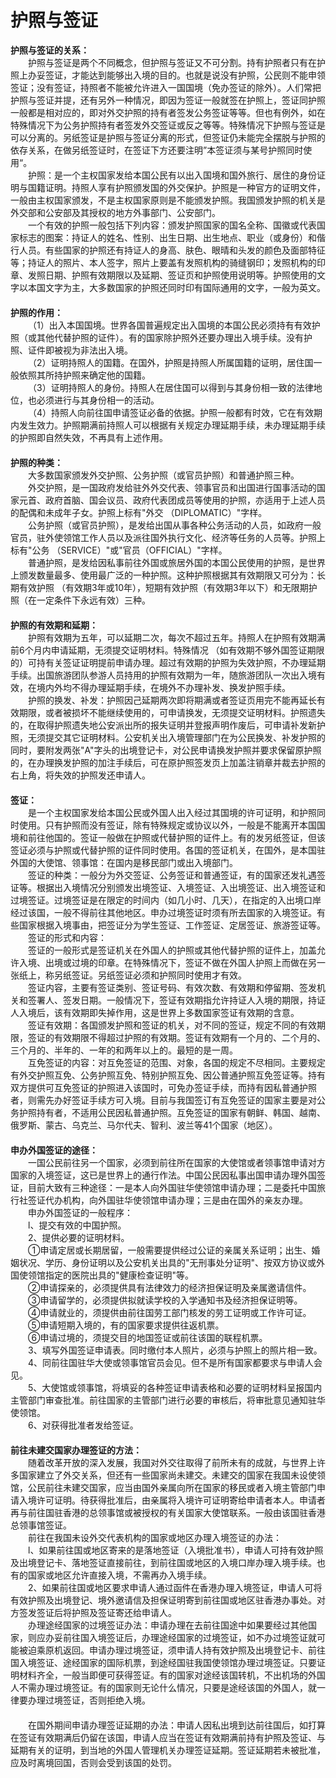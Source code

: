 # 护照与签证  

**护照与签证的关系：**  
&emsp;&emsp;护照与签证是两个不同概念，但护照与签证又不可分割。持有护照者只有在护照上办妥签证，才能达到能够出入境的目的。也就是说没有护照，公民则不能申领签证；没有签证，持照者不能被允许进入一国国境（免办签证的除外）。人们常把护照与签证并提，还有另外一种情况，即因为签证一般就签在护照上，签证同护照一般都是相对应的，即对外交护照的持有者签发公务签证等等。但也有例外，如在特殊情况下为公务护照持有者签发外交签证或反之等等。特殊情况下护照与签证是可以分离的。另纸签证是护照与签证分离的形式，但签证仍未能完全摆脱与护照的依存关系，在做另纸签证时，在签证下方还要注明”本签证须与某号护照同时使用“。  
&emsp;&emsp;护照：是一个主权国家发给本国公民有以出入国境和国外旅行、居住的身份证明与国籍证明。持照人享有护照颁发国的外交保护。护照是一种官方的证明文件，一般由主权国家颁发，不是主权国家原则是不能颁发护照。我国颁发护照的机关是外交部和公安部及其授权的地方外事部门、公安部门。  
&emsp;&emsp;一个有效的护照一般包括下列内容：颁发护照国家的国名全称、国徽或代表国家标志的图案：持证人的姓名、性别、出生日期、出生地点、职业（或身份）和偕行人员。有些国家的护照还有持证人的身高、肤色、眼晴和头发的颜色及面部特征等；持证人的照片、本人签字，照片上要盖有发照机构的骑缝钢印；发照机构的印章、发照日期、护照有效期限以及延期、签证页和护照使用说明等。护照使用的文字以本国文字为主，大多数国家的护照还同时印有国际通用的文字，一般为英文。  
　　  
**护照的作用：**  
&emsp;&emsp;（1）出入本国国境。世界各国普遍规定出入国境的本国公民必须持有有效护照（或其他代替护照的证件）。有的国家除护照外还要办理出入境手续。没有护照、证件即被视为非法出入境。  
&emsp;&emsp;（2）证明持照人的国籍。在国外，护照是持照人所属国籍的证明，居住国一般依照其所持护照来确定他的国籍。  
&emsp;&emsp;（3）证明持照人的身份。持照人在居住国可以得到与其身份相一致的法律地位，也必须进行与其身份相一的活动。  
&emsp;&emsp;（4）持照人向前往国申请签证必备的依据。护照一般都有时效，它在有效期内发生效力。护照期满前持照人可以根据有关规定办理延期手续，未办理延期手续的护照即自然失效，不再具有上述作用。  
　　  
**护照的种类：**  
&emsp;&emsp;大多数国家颁发外交护照、公务护照（或官员护照）和普通护照三种。  
&emsp;&emsp;外交护照，是一国政府发给驻外外交代表、领事官员和出国进行国事活动的国家元首、政府首脑、国会议员、政府代表团成员等使用的护照，亦适用于上述人员的配偶和未成年子女。护照上标有"外交 （DIPLOMATIC）"字样。  
&emsp;&emsp;公务护照（或官员护照），是发给出国从事各种公务活动的人员，如政府一般官员，驻外使领馆工作人员以及派往国外执行文化、经济等任务的人员等。护照上标有"公务 （SERVICE）"或"官员（OFFICIAL）"字样。  
&emsp;&emsp;普通护照，是发给因私事前往外国或旅居外国的本国公民使用的护照，是世界上颁发数量最多、使用最广泛的一种护照。这种护照根据其有效期限又可分为：长期有效护照 （有效期3年或10年），短期有效护照（有效期3年以下）和无限期护照（在一定条件下永远有效）三种。  
　　  
**护照的有效期和延期：**  
&emsp;&emsp;护照有效期为五年，可以延期二次，每次不超过五年。持照人在护照有效期满前6个月内申请延期，无须提交证明材料。特殊情况 （如有效期不够外国签证期限的）可持有关签证证明提前申请办理。超过有效期的护照为失效护照，不办理延期手续。出国旅游团队参游人员持用的护照有效期为一年，随旅游团队一次出入境有效，在境内外均不得办理延期手续，在境外不办理补发、换发护照手续。  
&emsp;&emsp;护照的换发、补发：护照因己延期两次即将期满或者签证页用完不能再延长有效期限，或者被损坏不能继续使用的，可申请换发，无须提交证明材料。护照遗失的，在取得护照遗失地公安派出所的报失证明并登报声明作废后，可申请补发新护照，无须提交其它证明材料。公安机关出入境管理部门在为公民换发、补发护照的同时，要附发两张"A"字头的出境登记卡，对公民申请换发护照并要求保留原护照的，在办理换发护照的加注手续后，可在原护照签发页上加盖注销章并裁去护照的右上角，将失效的护照发还申请人。  
　　  
**签证：**  
&emsp;&emsp;是一个主权国家发给本国公民或外国人出入经过其国境的许可证明，和护照同时使用。只有护照而没有签证，除有特殊规定或协议以外，一般是不能离开本国国境和前往他国的。签证一般做在护照或代替护照的证件上。有的发另纸签证，但该签证必须与护照或代替护照的证件同时使用。各国的签证机关，在国外，是本国驻外国的大使馆、领事馆：在国内是移民部门或出入境部门。  
&emsp;&emsp;签证的种类：一般分为外交签证、公务签证和普通签证，有的国家还发礼遇签证等。根据出入境情况分别颁发出境签证、入境签证、入出境签证、出入境签证和过境签证。过境签证是在限定的时间内（如几小时、几天），在指定的入出境口岸经过该国，一般不得前往其他地区。申办过境签证时须有所去国家的入境签证。有些国家根据入境事由，把签证分为学生签证、工作签证、定居签证、旅游签证等。  
&emsp;&emsp;签证的形式和内容：  
&emsp;&emsp;签证的一般形式是签证机关在外国人的护照或其他代替护照的证件上，加盖允许入境、出境或过境的印章。在特殊情况下，签证不做在外国人护照上而做在另一张纸上，称另纸签证。另纸签证必须和护照同时使用才有效。  
&emsp;&emsp;签证内容，主要有签证类别、签证号码、有效次数、有效期和停留期、签发机关和签署人、签发日期。一般情况下，签证有效期指允许持证人入境的期限，持证人入境后，该有效期即失掉作用，这是世界上多数国家签证有效期的含意。  
&emsp;&emsp;签证有效期：各国颁发护照和签证的机关，对不同的签证，规定不同的有效期限，签证的有效期限不得超过护照的有效期。签证有效期有一个月的、二个月的、三个月的、半年的、一年的和两年以上的。最短的是一周。  
&emsp;&emsp;互免签证的内容：对互免签证的范围、对象，各国的规定不尽相同。主要规定有外交护照互免、公务护照互免、特别护照互免、因公普通护照互免签证等。持有双方提供可互免签证的护照进入该国时，可免办签证手续，而持有因私普通护照者，则需先办好签证手续方可入境。目前与我国签订有互免签证的国家主要是对公务护照持有者，不适用公民因私普通护照。互免签证的国家有朝鲜、韩国、越南、俄罗斯、蒙古、乌克兰、马尔代夫、智利、波兰等41个国家（地区）。  
　　  
**申办外国签证的途径：**  
&emsp;&emsp;一国公民前往另一个国家，必须到前往所在国家的大使馆或者领事馆申请对方国家的入境签证，这已是世界上的通行作法。中国公民因私事出国申请办理外国签证，目前大致有三种途径：一是本人向外国驻华使领馆申请办理；二是委托中国旅行社签证代办机构，向外国驻华使领馆申请办理；三是由在国外的亲友办理。  
&emsp;&emsp;申办外国签证的一般程序：  
&emsp;&emsp;l、提交有效的中国护照。  
&emsp;&emsp;2、提供必要的证明材料。  
&emsp;&emsp;①申请定居或长期居留，一般需要提供经过公证的亲属关系证明；出生、婚姻状况、学历、身份证明以及公安机关出具的"无刑事处分证明"、按双方协议或外国使领馆指定的医院出具的"健康检查证明"等。  
&emsp;&emsp;②申请探亲的，必须提供具有法律效力的经济担保证明及亲属邀请信件。  
&emsp;&emsp;③申请留学的，必须提供拟就读学校的入学通知书及经济担保证明等。  
&emsp;&emsp;④申请就业的，须提供由前往国劳工部门核发的劳工证明或工作许可证。  
&emsp;&emsp;⑤申请短期入境的，有的国家要求提供往返机票。  
&emsp;&emsp;⑥申请过境的，须提交目的地国签证或前往该国的联程机票。  
&emsp;&emsp;3、填写外国签证申请表。同时缴付本人照片，必须与护照上的照片相一致。  
&emsp;&emsp;4、同前往国驻华大使或领事馆官员会见。但不是所有国家都要求与申请人会见。  
&emsp;&emsp;5、大使馆或领事馆，将填妥的各种签证申请表格和必要的证明材料呈报国内主管部门审查批准。前往国家的主管部门进行必要的审核后，将审批意见通知驻华使领馆。  
&emsp;&emsp;6、对获得批准者发给签证。  
　　  
**前往未建交国家办理签证的方法：**  
&emsp;&emsp;随着改革开放的深入发展，我国对外交往取得了前所未有的成就，与世界上许多国家建立了外交关系，但还有一些国家尚未建交。未建交的国家在我国未设使领馆，公民前往未建交国家，应当由国外亲属向所在国家的移民或者入境主管部门申请入境许可证明。待获得批准后，由亲属将入境许可证明寄给申请者本人。申请者再与前往国驻香港的总领事馆或被授权的有关国家大使馆联系。一般由该国驻香港总领事馆签证。  
&emsp;&emsp;前往在我国未设外交代表机构的国家或地区办理入境签证的办法：  
&emsp;&emsp;l、如果前往国或地区寄来的是落地签证（入境批准书），申请人可持有效护照及出境登记卡、落地签证直接前往，到前往国或地区的入境口岸办理入境手续。也有的国家或地区允许直接入境，不需再办入境手续。  
&emsp;&emsp;2、如果前往国或地区要求申请人通过函件在香港办理入境签证，申请人可将有效护照及出境登记、境外邀请信及担保证明寄到前往国或地区驻香港办事处。对方签发签证后将护照及签证寄还给申请人。  
&emsp;&emsp;办理途经国家的过境签证办法：申请办理在去前往国途中如果要经过其他国家，则应办妥前往国入境签证后，办理途经国家的过境签证，如不办过境签证就可能被迫乘原机返回。申请办理过境签证，须申请人持有效护照及出境登记卡、前往国入境签证、途经国家的国际机票，到途经国驻我国使领馆办理过境签证。只要证明材料齐全，一般当即便可获得签证。有的国家对途经该国转机，不出机场的外国人不需办理过境签证。有的国家则无论什么情况，只要是途经该国的外国人，就一律要办理过境签证，否则拒绝入境。  
　　  
&emsp;&emsp;在国外期间申请办理签证延期的办法：申请人因私出境到达前往国后，如打算在签证有效期满后仍留在该国，申请人应当在签证有效期满前持有护照及签证、与延期有关的证明，到当地的外国人管理机关办理签证延期。签证延期若未被批准，应及时离境回国，否则会受到该国的处罚。
